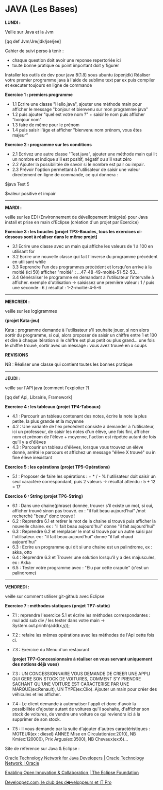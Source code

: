 
JAVA (Les Bases)
===

**LUNDI :**

Veille sur Java et la Jvm 

[qq def Jvm/Jre/jdk/jse/jee]

Cahier de suivi perso à tenir : 

- chaque question doit avoir une reponse repertoriée ici
- toute bonne pratique ou point important doit y figurer

Installer les outils de dev pour java 8(1.8) sous ubuntu (openjdk)
Réaliser votre premier programme java à l'aide de sublime text par ex
puis compiler et executer toujours en ligne de commande

**Exercice 1 : premiers programme**
- 1.1 Ecrire une classe "Hello.java", ajouter une méthode main pour afficher le message "bonjour et bienvenu sur mon programme java"
- 1.2 puis ajouter "quel est votre nom ?" + saisir le nom puis afficher "bonjour nom"
- 1.3 faire de même pour le prénom
- 1.4 puis saisir l'âge et afficher "bienvenu nom prénom, vous êtes majeur"

**Exercice 2 : programme sur les conditions**
- 2.1 Ecrivez une autre classe "Test.java", ajouter une méthode main qui lit un nombre et indique s'il est positif, négatif ou s'il vaut zéro
- 2.2 Ajouter la possibilitée de savoir si le nombre est pair ou impair. 
- 2.3 Prévoir l'option permettant à l'utilisateur de saisir une valeur directement en ligne de commande, ce qui donnera :

$java Test 5 

$valeur positive et impair

---

**MARDI :**

veille sur les EDI (Environnement de dévellopement intégrés) pour Java
install et prise en main d'Eclipse (création d'un projet par Exercice)

**Exercice 3 : les boucles (projet TP3-Boucles, tous les exercices ci-dessous sont à réaliser dans le même projet)**

- 3.1 Ecrire une classe avec un main qui affiche les valeurs de 1 à 100 en utilisant for
- 3.2 Ecrire une nouvelle classe qui fait l'inverse du programme précédent en utilisant while
- 3.3 Reprendre l'un des programmes précédent et lorsqu'on arrive à la moitié (ici 50) afficher "moitié" : ...47-48-49-moitié-51-52-53...
- 3.4 Généraliser le programme en demandant à l'utilisateur l'intervalle à afficher.
    exemple d'utilisation -> saisissez une première valeur : 1 / puis une seconde : 6 / résultat : 1-2-moitié-4-5-6

---

**MERCREDI :**

veille sur les logigrammes

**(projet Kata-jeu)**

Kata : programme demande à l'utilisateur s'il souhaite jouer, si non alors sortir du programme, si oui, alors proposer de saisir un chiffre entre 1 et 100 et dire à chaque itération si le chiffre est plus petit ou plus grand... une fois le chiffre trouvé, sortir avec un message : vous avez trouvé en x coups

**REVISIONS**

NB : Réaliser une classe qui contient toutes les bonnes pratique

---

**JEUDI :**

veille sur l'API java (comment l'exploiter ?)

[qq def Api, Librairie, Framework]

**Exercice 4 : les tableaux (projet TP4-Tabeaux)**

- 4.1 : Parcourir un tableau contenant des notes, écrire la note la plus petite, la plus grande et la moyenne
- 4.2 : Une variante de l'ex précédent consiste à demander à l'utilisateur, ici un professeur, de saisir les notes d'un élève, une fois fini, afficher nom et prénom de l'élève + moyenne, l'action est répétée autant de fois qu'il y a d'élèves
- 4.3 : Parcourir un tableau d'élèves, lorsque vous trouvez un élève donné, arrêté le parcours et affichez un message "élève X trouvé" ou in fine élève inexistant

**Exercice 5 : les opérations (projet TP5-Opérations)**

- 5.1 : Proposer de faire les opérations : + * / - % l'utilisateur doit saisir un seul caractère correspondant, puis 2 valeurs -> résultat attendu : 5 + 12 = 17

**Exercice 6 : String (projet TP6-String)**

- 6.1 : Dans une chaine(phrase) donnée, trouver s'il existe un mot, si oui, afficher trouvé sinon pas trouvé. ex : "il fait beau aujourd'hui" /mot recherché "beau" donc trouvé !
- 6.2 : Reprendre 6.1 et retirer le mot de la chaine si trouvé puis afficher la nouvelle chaine. ex : "il fait beau aujourd'hui" donne "il fait aujourd'hui"
- 6.3 : Reprendre 6.2 et remplacer le mot si trouvé par un autre saisi par l'utilisateur. ex : "il fait beau aujourd'hui" donne "il fait chaud aujourd'hui"
- 6.3 : Ecrire un programme qui dit si une chaine est un palindrome, ex : akka, otto
- 6.4 : Reprendre 6.3 et Trouver une solution lorsqu'il y a des majuscules, ex : Akka
- 6.5 : Tester votre programme avec : "Elu par cette crapule" (c'est un palindrome)

---

**VENDREDI :**

veille sur comment utiliser git-github avec Eclipse

**Exercice 7 : méthodes statiques (projet TP7-static)**

- 7.1 : reprendre l'exercice 5.1 et écrire les méthodes correspondantes : mul add sub div / les tester dans votre main -> System.out.println(add(x,y));
- 7.2 : refaire les mêmes opérations avec les méthodes de l'Api cette fois ci.
- 7.3 : Exercice du Menu d'un restaurant


  **(projet TP7-Concessionnaire à réaliser en vous servant uniquement des notions déjà vues)**

- 7.3 : UN CONCESSIONNAIRE VOUS DEMANDE DE CREER UNE APPLI QUI GERE SON STOCK DE VOITURES, COMMENT S'Y PRENDRE SACHANT QU'UNE VOITURE EST CARACTERISE PAR UNE MARQUE(ex:Renault), UN TYPE(ex:Clio). Ajouter un main pour créer des véhicules et les afficher.
- 7.4 : Le client demande à automatiser l'appli et donc d'avoir la possibilitée d'ajouter autant de voitures qu'il souhaite, d'afficher son stock de voitures, de vendre une voiture ce qui reviendra ici à la supprimer de son stock.
- 7.5 : Il vous demande par la suite d'ajouter d'autres caractéristiques : MOTEUR(ex : diesel) ANNEE Mise en Circulation(ex:2010), NB Km(ex:120000), Prix Argus(ex:3500), NB Chevaux(ex:6)...

Site de référence sur Java & Eclipse : 

[Oracle Technology Network for Java Developers \| Oracle Technology Network | Oracle](https://www.oracle.com/technetwork/java/index.html)


[Enabling Open Innovation & Collaboration \| The Eclipse Foundation](https://www.eclipse.org/)


[Developpez.com, le club des d�veloppeurs et IT Pro](https://www.developpez.com/)

